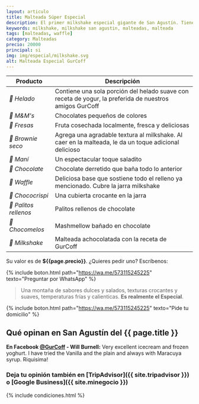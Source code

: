 ```yaml
---
layout: articulo
title: Malteada Súper Especial
description: El primer milkshake especial gigante de San Agustín. Tiene malteada achocolatada, waffle, fresas, maní, chocolates y helado.
keywords: milkshake, milkshake san agustin, malteadas, malteada
tags: [malteadas, waffle]
category: Malteadas
precio: 20000
principal: si
img: img/especial/milkshake.svg
alt: Malteada Especial GurCoff
---
```

| Producto | Descripción |
| ----------- | ------ |
| *🍦 Helado* | Contiene una sola porción del helado suave con receta de yogur, la preferida de nuestros amigos GurCoff |
| *🍬 M&M's* | Chocolates pequeños de colores |
| *🍓 Fresas* | Fruta cosechada localmente, fresca y deliciosas |
| *🥮 Brownie seco* | Agrega una agradable textura al milkshake. Al caer en la malteada, le da un toque adicional delicioso |
| *🥜 Maní* | Un espectacular toque saladito |
| *🍫 Chocolate* | Chocolate derretido que baña todo lo anterior |
| *🥞 Waffle* | Deliciosa base que sostiene todo el relleno ya mencionado. Cubre la jarra milkshake |
| *🍫 Chococrispi* | Una cubierta crocante en la jarra |
| *🥖 Palitos rellenos* | Palitos rellenos de chocolate |
| *🍫 Chocomelos* | Mashmellow bañado en chocolate |
| *🥤 Milkshake* | Malteada achocolatada con la receta de GurCoff |


Su valor es de **${{page.precio}}**. ¿Quieres pedir uno? Escríbenos:

{% include boton.html path="https://wa.me/573115245225" texto="Preguntar por WhatsApp" %}

>Una montaña de sabores dulces y salados, texturas crocantes y suaves, temperaturas frías y calienticas. **Es realmente el Especial**.

{% include boton.html path="https://wa.me/573115245225" texto="Pide tu domicilio" %}

## Qué opinan en San Agustín del {{ page.title }}

**En Facebook [@GurCoff]({{site.facebook}}) - Will Burnell:** Very excellent icecream and frozen yoghurt. I have tried the Vanilla and the plain and always with Maracuya syrup. Riquisima!

### Deja tu opinión también en [TripAdvisor]({{ site.tripadvisor }}) o [Google Business]({{ site.minegocio }})

{% include condiciones.html %}
